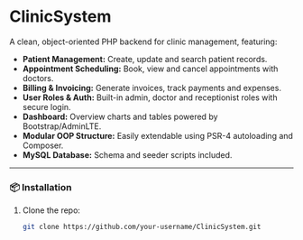# ClinicSystem

A clean, object-oriented PHP backend for clinic management, featuring:

- **Patient Management:** Create, update and search patient records.  
- **Appointment Scheduling:** Book, view and cancel appointments with doctors.  
- **Billing & Invoicing:** Generate invoices, track payments and expenses.  
- **User Roles & Auth:** Built-in admin, doctor and receptionist roles with secure login.  
- **Dashboard:** Overview charts and tables powered by Bootstrap/AdminLTE.  
- **Modular OOP Structure:** Easily extendable using PSR-4 autoloading and Composer.  
- **MySQL Database:** Schema and seeder scripts included.

---

### 📦 Installation

1. Clone the repo:  
   ```bash
   git clone https://github.com/your-username/ClinicSystem.git
